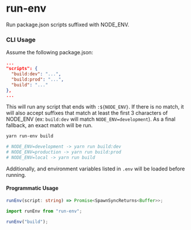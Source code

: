 # run-env
Run package.json scripts suffixed with NODE_ENV.

### CLI Usage

Assume the following package.json:
```json
...
"scripts": {
  "build:dev": "...",
  "build:prod": "...",
  "build": "..."
},
...
```
This will run any script that ends with `:${NODE_ENV}`. If there is no match, it will also accept suffixes that match at least the first 3 characters of NODE_ENV (ex: `build:dev` will match `NODE_ENV=development`). As a final fallback, an exact match will be run.
```bash
yarn run-env build

# NODE_ENV=development -> yarn run build:dev
# NODE_ENV=production -> yarn run build:prod
# NODE_ENV=local -> yarn run build
```

Additionally, and environment variables listed in `.env` will be loaded before running.

#### Programmatic Usage

```ts
runEnv(script: string) => Promise<SpawnSyncReturns<Buffer>>;
```

```ts
import runEnv from "run-env";

runEnv("build");
```
